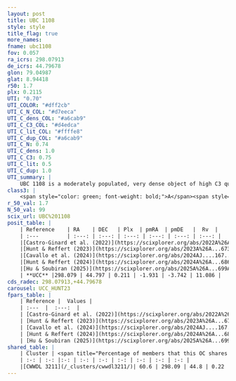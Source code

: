 ```yaml
---
layout: post
title: UBC 1108
style: style
title_flag: true
more_names: 
fname: ubc1108
fov: 0.057
ra_icrs: 298.07913
de_icrs: 44.79678
glon: 79.04987
glat: 8.94418
r50: 1.7
plx: 0.2115
UTI: "0.70"
UTI_COLOR: "#dff2cb"
UTI_C_N_COL: "#d7eeca"
UTI_C_dens_COL: "#a6cab9"
UTI_C_C3_COL: "#d4edca"
UTI_C_lit_COL: "#ffffe8"
UTI_C_dup_COL: "#a6cab9"
UTI_C_N: 0.74
UTI_C_dens: 1.0
UTI_C_C3: 0.75
UTI_C_lit: 0.5
UTI_C_dup: 1.0
UTI_summary: |
    UBC 1108 is a moderately populated, very dense object of high C3 quality. It was recently reported but it is moderately studied in the literature. This object shares a significant percentage of members with a later reported entry.
class3: |
    <span style="color: green; font-weight: bold;">A</span><span style="color: #FFC300; font-weight: bold;">B</span>
r_50_val: 1.7
N_50_val: 99
scix_url: UBC%201108
posit_table: |
    | Reference    | RA    | DEC   | Plx  | pmRA  | pmDE   |  Rv  |
    | :---         | :---: | :---: | :---: | :---: | :---: | :---: |
    |[Castro-Ginard et al. (2022)](https://scixplorer.org/abs/2022A%26A...661A.118C) | 298.09 | 44.81 | 0.21 | -1.91 | -3.73 | 9.93 |
    |[Hunt & Reffert (2023)](https://scixplorer.org/abs/2023A%26A...673A.114H) | 298.085 | 44.794 | 0.213 | -1.94 | -3.739 | 0.412 |
    |[Cavallo et al. (2024)](https://scixplorer.org/abs/2024AJ....167...12C) | 298.078 | 44.805 | 0.214 | -- | -- | -- |
    |[Hunt & Reffert (2024)](https://scixplorer.org/abs/2024A%26A...686A..42H) | 298.085 | 44.794 | 0.213 | -1.94 | -3.739 | 0.412 |
    |[Hu & Soubiran (2025)](https://scixplorer.org/abs/2025A%26A...699A.246H) | 298.078 | 44.805 | -- | -- | -- | -- |
    | **UCC** |298.079 | 44.797 | 0.211 | -1.931 | -3.742 | 11.086 | 
cds_radec: 298.07913,+44.79678
carousel: UCC_HUNT23
fpars_table: |
    | Reference |  Values |
    | :---  |  :---:  |
    | [Castro-Ginard et al. (2022)](https://scixplorer.org/abs/2022A%26A...661A.118C) | `AV=0.878, Dist=4621, logAge=9.551` |
    | [Hunt & Reffert (2023)](https://scixplorer.org/abs/2023A%26A...673A.114H) | `AV50=1.082, diffAV50=1.951, MOD50=13.126, logAge50=9.26` |
    | [Cavallo et al. (2024)](https://scixplorer.org/abs/2024AJ....167...12C) | `AV50=1.76, dMod50=13.11, logAge50=9.26, [Fe/H]50=-0.86` |
    | [Hunt & Reffert (2024)](https://scixplorer.org/abs/2024A%26A...686A..42H) | `MassJ=666.696` |
    | [Hu & Soubiran (2025)](https://scixplorer.org/abs/2025A%26A...699A.246H) | `MA22=-0.18, MA23f=-0.42, MA23g=-0.17, MZ23=-0.23, MK24=-0.26, MF24=-0.21` |
shared_table: |
    | Cluster | <span title="Percentage of members that this OC shares with the ones listed">%</span>   | RA   | DEC   | Plx   | pmRA  | pmDE  | Rv | UTI |
    | :-: | :-: |:-: | :-: | :-: | :-: | :-: | :-: | :-: |
    |[CWWDL 3211](/_clusters/cwwdl3211/)| 60.6 | 298.09 | 44.8 | 0.22 | -1.92 | -3.74 | 11.09 |0.0 |
---
```

